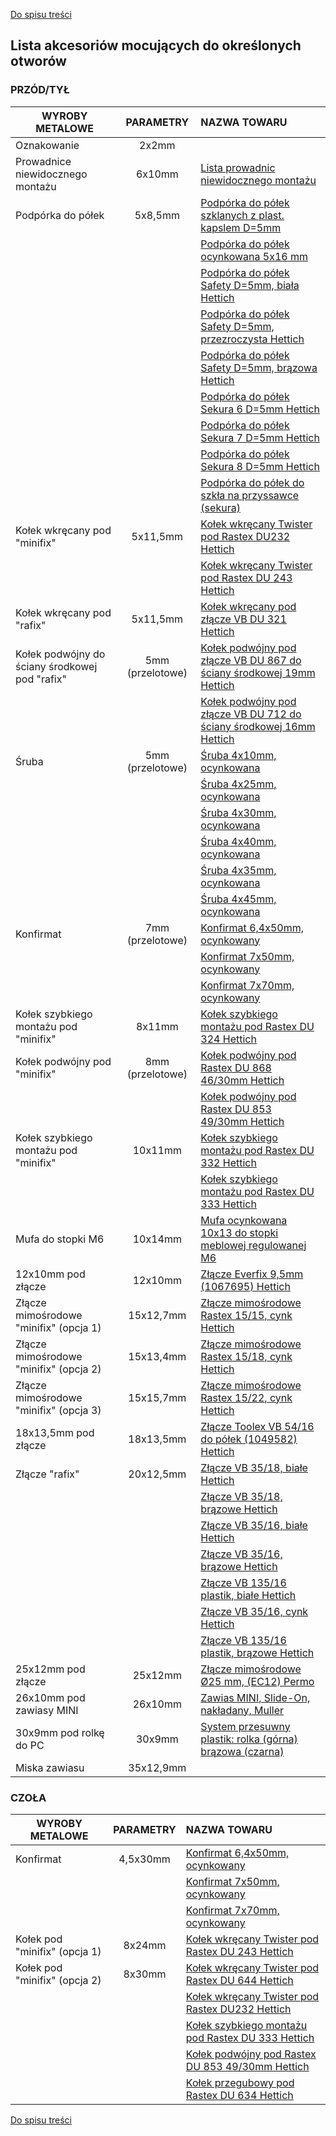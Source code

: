 [Do spisu treści](/service/doc/?cid=dsp)
## Lista akcesoriów mocujących do określonych otworów

### PRZÓD/TYŁ
WYROBY METALOWE                                     | PARAMETRY        | NAZWA TOWARU
----------------------------------------------------|:----------------:|:-------------------------------------------------------------------------------------------------------------------------------------------------------------------
Oznakowanie                                         |   2х2mm          |  &nbsp;
Prowadnice niewidocznego montażu                                           |   6х10mm        | <a href="https://viyar.ua/catalog/napravlyayushchie/?arrFilter_200_2511077484=Y&set_filter=%D0%9F%D0%BE%D0%BA%D0%B0%D0%B7%D0%B0%D1%82%D1%8C" target="_blank">Lista prowadnic niewidocznego montażu</a>
Podpórka do półek                                   |   5х8,5mm        |  <a href="https://viyar.ua/search/?q=83245" target="_blank">Podpórka do półek szklanych z plast. kapslem D=5mm</a> 
                    &nbsp;                          |      &nbsp;      |  <a href="https://viyar.ua/search/?q=52636" target="_blank">Podpórka do półek ocynkowana 5x16 mm</a>
                    &nbsp;                          |      &nbsp;      |  <a href="https://viyar.ua/search/?q=85354" target="_blank">Podpórka do półek Safety D=5mm, biała Hettich</a>
                    &nbsp;                          |      &nbsp;      |  <a href="https://viyar.ua/search/?q=85357" target="_blank">Podpórka do półek Safety D=5mm, przezroczysta Hettich</a>
                    &nbsp;                          |      &nbsp;      |  <a href="https://viyar.ua/search/?q=85355" target="_blank">Podpórka do półek Safety D=5mm, brązowa Hettich</a>
                    &nbsp;                          |      &nbsp;      |  <a href="https://viyar.ua/search/?q=85359" target="_blank">Podpórka do półek Sekura 6 D=5mm Hettich</a>
                    &nbsp;                          |      &nbsp;      |  <a href="https://viyar.ua/search/?q=85358" target="_blank">Podpórka do półek Sekura 7 D=5mm Hettich</a>
                    &nbsp;                          |      &nbsp;      |  <a href="https://viyar.ua/search/?q=83221" target="_blank">Podpórka do półek Sekura 8 D=5mm Hettich</a>
                    &nbsp;                          |      &nbsp;      |  <a href="https://viyar.ua/search/?q=52637" target="_blank">Podpórka do półek do szkła na przyssawce (sekura)</a>
Kołek wkręcany pod "minifix"                        |   5х11,5mm       |  <a href="https://viyar.ua/search/?q=57722" target="_blank">Kołek wkręcany Twister pod Rastex DU232 Hettich</a>
                    &nbsp;                          |      &nbsp;      |  <a href="https://viyar.ua/search/?q=83203" target="_blank">Kołek wkręcany Twister pod Rastex DU 243 Hettich</a>
Kołek wkręcany pod "rafix"                          |   5х11,5mm       |  <a href="https://viyar.ua/search/?q=61136" target="_blank">Kołek wkręcany pod złącze VB DU 321 Hettich</a>
Kołek podwójny do ściany środkowej pod "rafix"      | 5mm (przelotowe) |  <a href="https://viyar.ua/search/?q=83257" target="_blank">Kołek podwójny pod złącze VB DU 867 do ściany środkowej 19mm Hettich</a>
                    &nbsp;                          |     &nbsp;       |  <a href="https://viyar.ua/search/?q=83989" target="_blank">Kołek podwójny pod złącze VB DU 712 do ściany środkowej 16mm Hettich</a>
Śruba                                               | 5mm (przelotowe) |  <a href="https://viyar.ua/search/?q=88492" target="_blank">Śruba 4х10mm, ocynkowana</a>
                    &nbsp;                          |     &nbsp;       |  <a href="https://viyar.ua/search/?q=80432" target="_blank">Śruba 4х25mm, ocynkowana</a>
                    &nbsp;                          |     &nbsp;       |  <a href="https://viyar.ua/search/?q=52598" target="_blank">Śruba 4х30mm, ocynkowana</a>
                    &nbsp;                          |     &nbsp;       |  <a href="https://viyar.ua/search/?q=52600" target="_blank">Śruba 4х40mm, ocynkowana</a>
                    &nbsp;                          |     &nbsp;       |  <a href="https://viyar.ua/search/?q=52599" target="_blank">Śruba 4х35mm, ocynkowana</a>
                    &nbsp;                          |     &nbsp;       |  <a href="https://viyar.ua/search/?q=52601" target="_blank">Śruba 4х45mm, ocynkowana</a>
Konfirmat                                           | 7mm (przelotowe) |  <a href="https://viyar.ua/search/?q=60837" target="_blank">Konfirmat 6,4х50mm, ocynkowany</a>
                    &nbsp;                          |     &nbsp;       |  <a href="https://viyar.ua/search/?q=52559" target="_blank">Konfirmat 7х50mm, ocynkowany</a>
                    &nbsp;                          |     &nbsp;       |  <a href="https://viyar.ua/search/?q=52560" target="_blank">Konfirmat 7х70mm, ocynkowany</a>
Kołek szybkiego montażu pod "minifix"               | 8х11mm           |  <a href="https://viyar.ua/search/?q=83200" target="_blank">Kołek szybkiego montażu pod Rastex DU 324 Hettich</a>
Kołek podwójny pod "minifix"                        | 8mm (przelotowe) |  <a href="https://viyar.ua/search/?q=83205" target="_blank">Kołek podwójny pod Rastex DU 868 46/30mm Hettich</a>
                    &nbsp;                          |     &nbsp;       |  <a href="https://viyar.ua/search/?q=83984" target="_blank">Kołek podwójny pod Rastex DU 853 49/30mm Hettich</a>
Kołek szybkiego montażu pod "minifix"               | 	10х11mm        |  <a href="https://viyar.ua/search/?q=83201" target="_blank">Kołek szybkiego montażu pod Rastex DU 332 Hettich</a>
                    &nbsp;                          |     &nbsp;       |  <a href="https://viyar.ua/search/?q=83202" target="_blank">Kołek szybkiego montażu pod Rastex DU 333 Hettich</a>
Mufa do stopki М6                                   |   10х14mm        |  <a href="https://viyar.ua/search/?q=11353" target="_blank">Mufa ocynkowana 10х13 do stopki meblowej regulowanej М6</a>
12х10mm pod złącze                                       |   12х10mm      |  <a href="https://viyar.ua/catalog/styazhka_everfix_1067695_hettich/" target="_blank">Złącze Everfix 9,5mm (1067695) Hettich</a>
Złącze mimośrodowe "minifix" (opcja 1)              |  15х12,7mm       |  <a href="https://viyar.ua/search/?q=59042" target="_blank">Złącze mimośrodowe Rastex 15/15, cynk Hettich</a>
Złącze mimośrodowe "minifix" (opcja 2)              |  15х13,4mm       |  <a href="https://viyar.ua/search/?q=61281" target="_blank">Złącze mimośrodowe Rastex 15/18, cynk Hettich</a>
Złącze mimośrodowe "minifix" (opcja 3)              |  15х15,7mm       |  <a href="https://viyar.ua/search/?q=83199" target="_blank">Złącze mimośrodowe Rastex 15/22, cynk Hettich</a>
18x13,5mm pod złącze                                   |   18х13,5mm        |  <a href="https://viyar.ua/catalog/styazhka_toolex_vb_54_16_dlya_polok_1049582_hettich/" target="_blank">Złącze Toolex VB 54/16 do półek (1049582) Hettich</a>
Złącze "rafix"                                      |  20х12,5mm       |  <a href="https://viyar.ua/search/?q=84628" target="_blank">Złącze VB 35/18, białe Hettich</a>
                   &nbsp;                           |     &nbsp;       |  <a href="https://viyar.ua/search/?q=82759" target="_blank">Złącze VB 35/18, brązowe Hettich</a>
                   &nbsp;                           |     &nbsp;       |  <a href="https://viyar.ua/search/?q=57576" target="_blank">Złącze VB 35/16, białe Hettich</a>
                   &nbsp;                           |     &nbsp;       |  <a href="https://viyar.ua/search/?q=57575" target="_blank">Złącze VB 35/16, brązowe Hettich</a>
                   &nbsp;                           |     &nbsp;       |  <a href="https://viyar.ua/search/?q=82373" target="_blank">Złącze VB 135/16 plastik, białe Hettich</a>
                   &nbsp;                           |     &nbsp;       |  <a href="https://viyar.ua/search/?q=81618" target="_blank">Złącze VB 35/16, cynk Hettich</a>
                   &nbsp;                           |    &nbsp;        |  <a href="https://viyar.ua/search/?q=83207" target="_blank">Złącze VB 135/16 plastik, brązowe Hettich</a>
25x12mm pod złącze                                      |   25х12mm        |  <a href="https://viyar.ua/catalog/ekstsentrikovaya_styazhka_25_mm_ec12_permo/" target="_blank">Złącze mimośrodowe Ø25 mm, (EC12) Permo</a>
26x10mm pod zawiasy MINI                                    |   26х10mm        |  <a href="https://viyar.ua/catalog/petlya_mini_slide_on_nakladnaya_muller/" target="_blank">Zawias MINI, Slide-On, nakładany, Muller</a>
30x9mm pod rolkę do РС                                      |   30х9mm         |  <a href="https://viyar.ua/catalog/razdvizhnaya_sistema_plastik_rolik_verkhniy_korichnevyy_chernyy/" target="_blank">System przesuwny plastik: rolka (górna) brązowa (czarna)</a>
Miska zawiasu                                       | 35х12,9mm        |  &nbsp;

### CZOŁA
WYROBY METALOWE                                     | PARAMETRY        | NAZWA TOWARU
----------------------------------------------------|:----------------:|:-------------------------------------------------------------------------------------------------------------------------------------------------------------------
Konfirmat                                           |   4,5х30mm       | <a href="https://viyar.ua/search/?q=60837" target="_blank">Konfirmat 6,4х50mm, ocynkowany</a>
                 &nbsp;                             |   &nbsp;         | <a href="https://viyar.ua/search/?q=52559" target="_blank">Konfirmat 7х50mm, ocynkowany</a>
                 &nbsp;                             |   &nbsp;         | <a href="https://viyar.ua/search/?q=52560" target="_blank">Konfirmat 7х70mm, ocynkowany</a>
Kołek pod "minifix" (opcja 1)                       |   8х24mm         | <a href="https://viyar.ua/search/?q=83203" target="_blank">Kołek wkręcany Twister pod Rastex DU 243 Hettich</a>
Kołek pod "minifix" (opcja 2)                       |   8х30mm         | <a href="https://viyar.ua/search/?q=83204" target="_blank">Kołek wkręcany Twister pod Rastex DU 644 Hettich</a>
                 &nbsp;                             |   &nbsp;         | <a href="https://viyar.ua/search/?q=57722" target="_blank">Kołek wkręcany Twister pod Rastex DU232 Hettich</a>
                 &nbsp;                             |   &nbsp;         | <a href="https://viyar.ua/search/?q=83202" target="_blank">Kołek szybkiego montażu pod Rastex DU 333 Hettich</a>
                 &nbsp;                             |   &nbsp;         | <a href="https://viyar.ua/search/?q=83984" target="_blank">Kołek podwójny pod Rastex DU 853 49/30mm Hettich</a>
                 &nbsp;                             |   &nbsp;         | <a href="https://viyar.ua/search/?q=85286" target="_blank">Kołek przegubowy pod Rastex DU 634 Hettich</a>

[Do spisu treści](/service/doc/?cid=dsp)